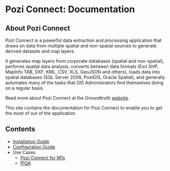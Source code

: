 # Pozi Connect: Documentation

## About Pozi Connect

Pozi Connect is a powerful data extraction and processing application that draws on data from multiple spatial and non-spatial sources to generate derived datasets and map layers.

It generates map layers from corporate databases (spatial and non-spatial), performs spatial data analysis, converts between data formats (Esri SHP, MapInfo TAB, DXF, KML, CSV, XLS, GeoJSON and others), loads data into spatial databases (SQL Server 2008, PostGIS, Oracle Spatial), and generally automates many of the tasks that GIS Administrators find themselves doing on a regular basis.

Read more about Pozi Connect at the Groundtruth [website](http://www.groundtruth.com.au/pozi-connect/).

This site contains the documentation for Pozi Connect to enable you to get the most of out of the application.

## Contents

* [Installation Guide](/poziconnect/installation)
* [Configuration Guide](/poziconnect/configuration)
* Use Cases
  * [Pozi Connect for M1s](/poziconnect/m1s)
  * [PIQA](/poziconnect/piqa)
